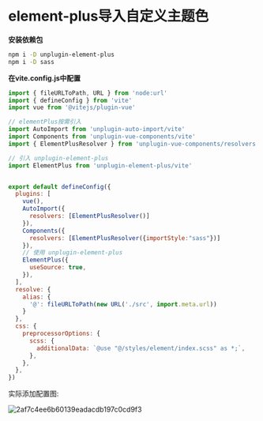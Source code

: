 # element-plus导入自定义主题色



**安装依赖包**

```sh
npm i -D unplugin-element-plus
npm i -D sass
```



**在vite.config.js中配置**

```js
import { fileURLToPath, URL } from 'node:url'
import { defineConfig } from 'vite'
import vue from '@vitejs/plugin-vue'

// elementPlus按需引入
import AutoImport from 'unplugin-auto-import/vite'
import Components from 'unplugin-vue-components/vite'
import { ElementPlusResolver } from 'unplugin-vue-components/resolvers'

// 引入 unplugin-element-plus
import ElementPlus from 'unplugin-element-plus/vite'


export default defineConfig({
  plugins: [
    vue(),
    AutoImport({
      resolvers: [ElementPlusResolver()]
    }),
    Components({
      resolvers: [ElementPlusResolver({importStyle:"sass"})]
    }),
    // 使用 unplugin-element-plus
    ElementPlus({
      useSource: true,
    }),
  ],
  resolve: {
    alias: {
      '@': fileURLToPath(new URL('./src', import.meta.url))
    }
  },
  css: {
    preprocessorOptions: {
      scss: {
        additionalData: `@use "@/styles/element/index.scss" as *;`,
      },
    },
  },
})
```

实际添加配置图:

![2af7c4ee6b60139eadacdb197c0cd9f3](https://gitee.com/pan-zhi_jian/cloud-imgs/raw/master/img/2af7c4ee6b60139eadacdb197c0cd9f3.png)
